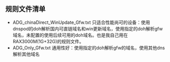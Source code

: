 ## 规则文件清单
- ADG_chinaDirect_WinUpdate_Gfw.txt 只适合性能尚可的设备：使用dnspod的doh解析国内可直链域名和win更新域名，使用指定的doh解析gfw域名，未配置的使用后续可用的doh域名。也是我自己用在RAX3000M(1G+32G)的规则文件。
- ADG_Only_Gfw.txt 通用性好：使用指定的doh解析gfw的域名，使用其他dns解析其他域名


